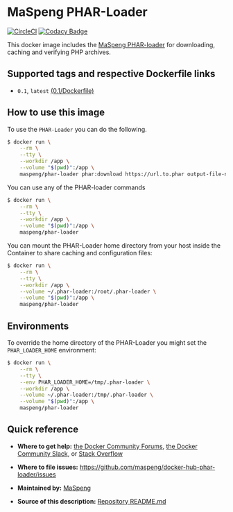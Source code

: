 # MaSpeng PHAR-Loader
[![CircleCI](https://circleci.com/gh/MaSpeng/docker-hub-phar-loader/tree/master.svg?style=svg)](https://circleci.com/gh/MaSpeng/docker-hub-travis-cli/tree/master) [![Codacy Badge](https://api.codacy.com/project/badge/Grade/35ac4c551c844b7f9b485bbef0bfc630)](https://www.codacy.com/app/marco.spengler/docker-hub-phar-loader?utm_source=github.com&utm_medium=referral&utm_content=MaSpeng/docker-hub-phar-loader&utm_campaign=Badge_Grade)

This docker image includes the [MaSpeng PHAR-loader](https://github.com/MaSpeng/php-phar-loader) for downloading, caching and verifying PHP archives.

## Supported tags and respective Dockerfile links
* `0.1`, `latest` [(0.1/Dockerfile)](https://github.com/maspeng/docker-hub-phar-loader/blob/master/1.0/Dockerfile)

## How to use this image
To use the `PHAR-Loader` you can do the following.

```bash
$ docker run \
    --rm \
    --tty \
    --workdir /app \
    --volume "$(pwd)":/app \
    maspeng/phar-loader phar:download https://url.to.phar output-file-name.phar
```

You can use any of the PHAR-loader commands

```bash
$ docker run \
    --rm \
    --tty \
    --workdir /app \
    --volume "$(pwd)":/app \
    maspeng/phar-loader
```

You can mount the PHAR-Loader home directory from your host inside the Container to share caching and configuration files:

```bash
$ docker run \
    --rm \
    --tty \
    --workdir /app \
    --volume ~/.phar-loader:/root/.phar-loader \
    --volume "$(pwd)":/app \
    maspeng/phar-loader
```

## Environments

To override the home directory of the PHAR-Loader you might set the `PHAR_LOADER_HOME` environment:

```bash
$ docker run \
    --rm \
    --tty \
    --env PHAR_LOADER_HOME=/tmp/.phar-loader \
    --workdir /app \
    --volume ~/.phar-loader:/tmp/.phar-loader \
    --volume "$(pwd)":/app \
    maspeng/phar-loader
```

## Quick reference
* **Where to get help:**
[the Docker Community Forums](https://forums.docker.com), [the Docker Community Slack](https://blog.docker.com/2016/11/introducing-docker-community-directory-docker-community-slack), or [Stack Overflow](https://stackoverflow.com/search?tab=newest&q=docker)

* **Where to file issues:**
https://github.com/maspeng/docker-hub-phar-loader/issues

* **Maintained by:**
[MaSpeng](https://github.com/MaSpeng)

* **Source of this description:**
[Repository README.md](https://github.com/maspeng/docker-hub-phar-loader/blob/master/README.md)
